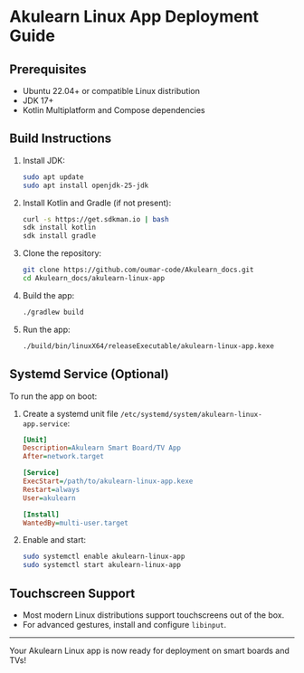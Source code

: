 # Akulearn Linux App Deployment Guide

## Prerequisites
- Ubuntu 22.04+ or compatible Linux distribution
- JDK 17+
- Kotlin Multiplatform and Compose dependencies

## Build Instructions
1. Install JDK:
   ```sh
   sudo apt update
   sudo apt install openjdk-25-jdk
   ```
2. Install Kotlin and Gradle (if not present):
   ```sh
   curl -s https://get.sdkman.io | bash
   sdk install kotlin
   sdk install gradle
   ```
3. Clone the repository:
   ```sh
   git clone https://github.com/oumar-code/Akulearn_docs.git
   cd Akulearn_docs/akulearn-linux-app
   ```
4. Build the app:
   ```sh
   ./gradlew build
   ```
5. Run the app:
   ```sh
   ./build/bin/linuxX64/releaseExecutable/akulearn-linux-app.kexe
   ```

## Systemd Service (Optional)
To run the app on boot:
1. Create a systemd unit file `/etc/systemd/system/akulearn-linux-app.service`:
   ```ini
   [Unit]
   Description=Akulearn Smart Board/TV App
   After=network.target

   [Service]
   ExecStart=/path/to/akulearn-linux-app.kexe
   Restart=always
   User=akulearn

   [Install]
   WantedBy=multi-user.target
   ```
2. Enable and start:
   ```sh
   sudo systemctl enable akulearn-linux-app
   sudo systemctl start akulearn-linux-app
   ```

## Touchscreen Support
- Most modern Linux distributions support touchscreens out of the box.
- For advanced gestures, install and configure `libinput`.

---
Your Akulearn Linux app is now ready for deployment on smart boards and TVs!
